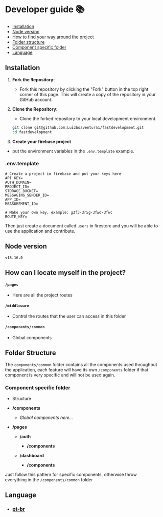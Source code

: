 # Developer guide 📚

- [Installation](#installation)
- [Node version](#node-version)
- [How to find your way around the project](#how-can-i-locate-myself-in-the-project)
- [Folder structure](#folder-structure)
- [Component specific folder](#component-specific-folder)
- [Language](#language)

## Installation

1. **Fork the Repository:**
   - Fork this repository by clicking the "Fork" button in the top right corner of this page. This will create a copy of the repository in your GitHub account.

2. **Clone the Repository:**
   - Clone the forked repository to your local development environment.

   ```bash
   git clone git@github.com:Luizboaventura1/fastdevelopment.git
   cd fastdevelopment

3. **Create your firebase project**
  - put the environment variables in the `.env.template` example.

### .env.template

```
# Create a project in firebase and put your keys here
API_KEY=
AUTH_DOMAIN=
PROJECT_ID=
STORAGE_BUCKET=
MESSAGING_SENDER_ID=
APP_ID=
MEASUREMENT_ID=

# Make your own key, example: g3f3-3r5g-3fwd-3fwc
ROUTE_KEY=
```  

Then just create a document called `users` in firestore and you will be able to use the application and contribute.

## Node version

`v18.16.0`

## How can I locate myself in the project?

#### `/pages`
  - Here are all the project routes
#### `/middleware`
  - Control the routes that the user can access in this folder
#### `/components/common`
  - Global components

## Folder Structure

The `components/common` folder contains all the components used throughout the application, each feature will have its own `/components` folder if that component is very specific and will not be used again.

### Component specific folder

- Structure

- **/components**
  - _Global components here..._

- **/pages**
  - **/auth**
    - **/components**

  - **/dashboard**
    - **/components**

Just follow this pattern for specific components, otherwise throw everything in the `/components/common` folder

## Language

  - ### [pt-br](../pt-br/estrutura.md)